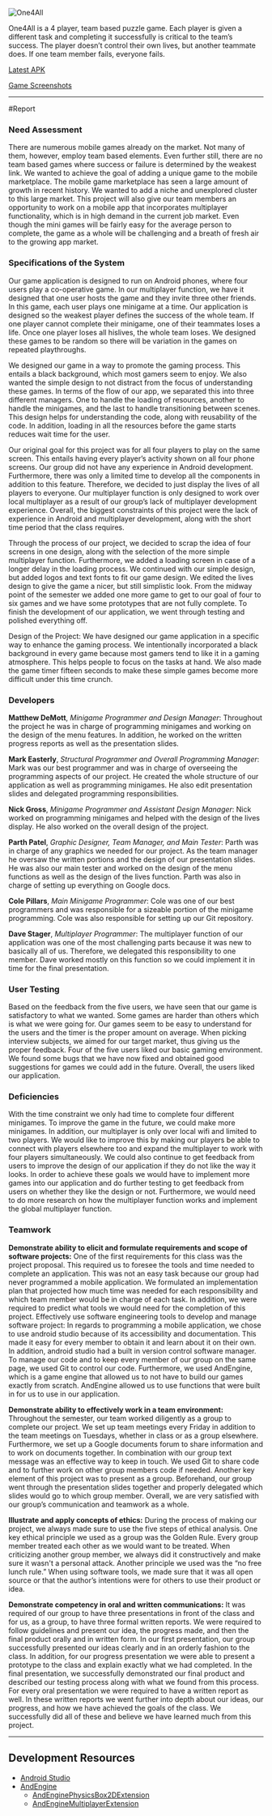 ![One4All](https://github.com/ColePillars/One4All/blob/master/githubImages/Title3.png)

One4All is a 4 player, team based puzzle game. Each player is given a different task and completing it successfully is critical to the team’s success. The player doesn’t control their own lives, but another teammate does. If one team member fails, everyone fails.


[Latest APK](https://github.com/ColePillars/One4All/releases)

[Game Screenshots](https://github.com/ColePillars/One4All/wiki/Game-Screenshots)

--------------------

#Report

### Need Assessment 

There are numerous mobile games already on the market. Not many of them, however, employ team based elements. Even further still, there are no team based games where success or failure is determined by the weakest link. We wanted to achieve the goal of adding a unique game to the mobile marketplace. The mobile game marketplace has seen a large amount of growth in recent history. We wanted to add a niche and unexplored cluster to this large market. This project will also give our team members an opportunity to work on a mobile app that incorporates multiplayer functionality, which is in high demand in the current job market.  Even though the mini games will be fairly easy for the average person to complete, the game as a whole will be challenging and a breath of fresh air to the growing app market.


### Specifications of the System

Our game application is designed to run on Android phones, where four users play a co-operative game. In our multiplayer function, we have it designed that one user hosts the game and they invite three other friends. In this game, each user plays one minigame at a time. Our application is designed so the weakest player defines the success of the whole team. If one player cannot complete their minigame, one of their teammates loses a life. Once one player loses all hislives, the whole team loses. We designed these games to be random so there will be variation in the games on repeated playthroughs.

We designed our game in a way to promote the gaming process. This entails a black background, which most gamers seem to enjoy. We also wanted the simple design to not distract from the focus of understanding these games. In terms of the flow of our app, we separated this into three different managers. One to handle the loading of resources, another to handle the minigames, and the last to handle transitioning between scenes. This design helps for understanding the code, along with reusability of the code. In addition, loading in all the resources before the game starts reduces wait time for the user.

Our original goal for this project was for all four players to play on the same screen. This entails having every player’s activity shown on all four phone screens. Our group did not have any experience in Android development. Furthermore, there was only a limited time to develop all the components in addition to this feature. Therefore, we decided to just display the lives of all players to everyone. Our multiplayer function is only designed to work over local multiplayer as a result of our group’s lack of multiplayer development experience. Overall, the biggest constraints of this project were the lack of experience in Android and multiplayer development, along with the short time period that the class requires.

Through the process of our project, we decided to scrap the idea of four screens in one design, along with the selection of the more simple multiplayer function. Furthermore, we added a loading screen in case of a longer delay in the loading process. We continued with our simple design, but added logos and text fonts to fit our game design. We edited the lives design to give the game a nicer, but still simplistic look. From the midway point of the semester we added one more game to get to our goal of four to six games and we have some prototypes that are not fully complete. To finish the development of our application, we went through testing and polished everything off.

Design of the Project: We have designed our game application in a specific way to enhance the gaming process. We intentionally incorporated a black background in every game because most gamers tend to like it in a gaming atmosphere. This helps people to focus on the tasks at hand. We also made the game timer fifteen seconds to make these simple games become more difficult under this time crunch.


### Developers

**Matthew DeMott**, *Minigame Programmer and Design Manager*: Throughout the project he was in charge of programming minigames and working on the design of the menu features. In addition, he worked on the written progress reports as well as the presentation slides.

**Mark Easterly**, *Structural Programmer and Overall Programming Manager*: Mark was our best programmer and was in charge of overseeing the programming aspects of our project. He created the whole structure of our application as well as programming minigames. He also edit presentation slides and delegated programming responsibilities.

**Nick Gross**, *Minigame Programmer and Assistant Design Manager*: Nick worked on programming minigames and helped with the design of the lives display. He also worked on the overall design of the project.

**Parth Patel**, *Graphic Designer, Team Manager, and Main Tester*: Parth was in charge of any graphics we needed for our project. As the team manager he oversaw the written portions and the design of our presentation slides. He was also our main tester and worked on the design of the menu functions as well as the design of the lives function. Parth was also in charge of setting up everything on Google docs.

**Cole Pillars**, *Main Minigame Programmer*: Cole was one of our best programmers and was responsible for a sizeable portion of the minigame programming. Cole was also responsible for setting up our Git repository.

**Dave Stager**, *Multiplayer Programmer*: The multiplayer function of our application was one of the most challenging parts because it was new to basically all of us. Therefore, we delegated this responsibility to one member. Dave worked mostly on this function so we could implement it in time for the final presentation.


### User Testing

Based on the feedback from the five users, we have seen that our game is satisfactory to what we wanted. Some games are harder than others which is what we were going for. Our games seem to be easy to understand for the users and the timer is the proper amount on average. When picking interview subjects, we aimed for our target market, thus giving us the proper feedback. Four of the five users liked our basic gaming environment. We found some bugs that we have now fixed and obtained good suggestions for games we could add in the future. Overall, the users liked our application.


### Deficiencies 

With the time constraint we only had time to complete four different minigames. To improve the game in the future, we could make more minigames. In addition, our multiplayer is only over local wifi and limited to two players. We would like to improve this by making our players be able to connect with players elsewhere too and expand the multiplayer to work with four players simultaneously. We could also continue to get feedback from users to improve the design of our application if they do not like the way it looks. In order to achieve these goals we would have to implement more games into our application and do further testing to get feedback from users on whether they like the design or not. Furthermore, we would need to do more research on how the multiplayer function works and implement the global multiplayer function.


### Teamwork 

**Demonstrate ability to elicit and formulate requirements and scope of software projects:** One of the first requirements for this class was the project proposal. This required us to foresee the tools and time needed to complete an application. This was not an easy task because our group had never programmed a mobile application. We formulated an implementation plan that projected how much time was needed for each responsibility and which team member would be in charge of each task. In addition, we were required to predict what tools we would need for the completion of this project.
Effectively use software engineering tools to develop and manage software project: In regards to programming a mobile application, we chose to use android studio because of its accessibility and documentation. This made it easy for every member to obtain it and learn about it on their own. In addition, android studio had a built in version control software manager. To manage our code and to keep every member of our group on the same page, we used Git to control our code. Furthermore, we used AndEngine, which is a game engine that allowed us to not have to build our games exactly from scratch. AndEngine allowed us to use functions that were built in for us to use in our application.

**Demonstrate ability to effectively work in a team environment:** Throughout the semester, our team worked diligently as a group to complete our project. We set up team meetings every Friday in addition to the team meetings on Tuesdays, whether in class or as a group elsewhere. Furthermore, we set up a Google documents forum to share information and to work on documents together. In combination with our group text message was an effective way to keep in touch. We used Git to share code and to further work on other group members code if needed. Another key element of this project was to present as a group. Beforehand, our group went through the presentation slides together and properly delegated which slides would go to which group member. Overall, we are very satisfied with our group’s communication and teamwork as a whole.

**Illustrate and apply concepts of ethics:** During the process of making our project, we always made sure to use the five steps of ethical analysis. One key ethical principle we used as a group was the Golden Rule. Every group member treated each other as we would want to be treated. When criticizing another group member, we always did it constructively and make sure it wasn't a personal attack. Another principle we used was the “no free lunch rule.” When using software tools, we made sure that it was all open source or that the author’s intentions were for others to use their product or idea.

**Demonstrate competency in oral and written communications:** It was required of our group to have three presentations in front of the class and for us, as a group, to have three formal written reports. We were required to follow guidelines and present our idea, the progress made, and then the final product orally and in written form. In our first presentation, our group successfully presented our ideas clearly and in an orderly fashion to the class. In addition, for our progress presentation we were able to present a prototype to the class and explain exactly what we had completed. In the final presentation, we successfully demonstrated our final product and described our testing process along with what we found from this process. For every oral presentation we were required to have a written report as well. In these written reports we went further into depth about our ideas, our progress, and how we have achieved the goals of the class. We successfully did all of these and believe we have learned much from this project.

-------------------------

## Development Resources

- [Android Studio](http://developer.android.com/sdk/index.html)
- [AndEngine](https://github.com/nicolasgramlich/AndEngine)
	- [AndEnginePhysicsBox2DExtension](https://github.com/nicolasgramlich/AndEnginePhysicsBox2DExtension)
	- [AndEngineMultiplayerExtension](https://github.com/nicolasgramlich/AndEngineMultiplayerExtension)



